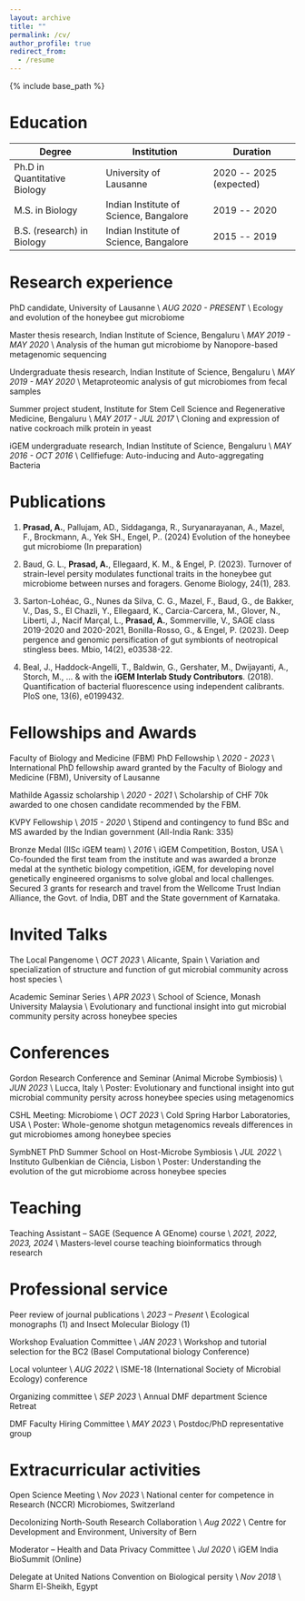```yaml
---
layout: archive
title: ""
permalink: /cv/
author_profile: true
redirect_from:
  - /resume
---
```


{% include base_path %}

Education
======

| Degree                       | Institution                            | Duration                |
| ---------------------------- | -------------------------------------- | ----------------------- |
| Ph.D in Quantitative Biology | University of Lausanne                 | 2020 -- 2025 (expected) |
| M.S. in Biology              | Indian Institute of Science, Bangalore | 2019 -- 2020            |
| B.S. (research) in Biology   | Indian Institute of Science, Bangalore | 2015 -- 2019            |

Research experience
======

PhD candidate, University of Lausanne \\
_AUG 2020 - PRESENT_ \\
Ecology and evolution of the honeybee gut microbiome

Master thesis research, Indian Institute of Science, Bengaluru \\
_MAY 2019 - MAY 2020_ \\
Analysis of the human gut microbiome by Nanopore-based metagenomic sequencing

Undergraduate thesis research, Indian Institute of Science, Bengaluru \\
_MAY 2019 - MAY 2020_ \\
Metaproteomic analysis of gut microbiomes from fecal samples

Summer project student, Institute for Stem Cell Science and Regenerative Medicine, Bengaluru \\
_MAY 2017 - JUL 2017_ \\
Cloning and expression of native cockroach milk protein in yeast
  
iGEM undergraduate research, Indian Institute of Science, Bengaluru \\
_MAY 2016 - OCT 2016_ \\
Cellfiefuge: Auto-inducing and Auto-aggregating Bacteria

Publications
======

1. **Prasad, A.**, Pallujam, AD., Siddaganga, R., Suryanarayanan, A., Mazel, F., Brockmann, A., Yek SH., Engel, P.. (2024) Evolution of the honeybee gut microbiome (In preparation)

2. Baud, G. L., **Prasad, A.**, Ellegaard, K. M., & Engel, P. (2023). Turnover of strain-level persity modulates functional traits in the honeybee gut microbiome between nurses and foragers. Genome Biology, 24(1), 283.

3. Sarton-Lohéac, G., Nunes da Silva, C. G., Mazel, F., Baud, G., de Bakker, V., Das, S., El Chazli, Y., Ellegaard, K., Carcia-Carcera, M., Glover, N., Liberti, J., Nacif Marçal, L., **Prasad, A.**, Sommerville, V., SAGE class 2019-2020 and 2020-2021, Bonilla-Rosso, G., & Engel, P. (2023). Deep pergence and genomic persification of gut symbionts of neotropical stingless bees. Mbio, 14(2), e03538-22.

4. Beal, J., Haddock-Angelli, T., Baldwin, G., Gershater, M., Dwijayanti, A., Storch, M., ... & with the **iGEM Interlab Study Contributors**. (2018). Quantification of bacterial fluorescence using independent calibrants. PloS one, 13(6), e0199432.

Fellowships and Awards
======

Faculty of Biology and Medicine (FBM) PhD Fellowship \\
_2020 - 2023_ \\
<space> International PhD fellowship award granted by the Faculty of Biology and Medicine (FBM), University of Lausanne

Mathilde Agassiz scholarship \\
_2020 - 2021_ \\
<space> Scholarship of CHF 70k awarded to one chosen candidate recommended by the FBM.

KVPY Fellowship \\
_2015 - 2020_ \\
<space> Stipend and contingency to fund BSc and MS awarded by the Indian government (All-India Rank: 335)

Bronze Medal (IISc iGEM team) \\
_2016_ \\
iGEM Competition, Boston, USA \\
<space> Co-founded the first team from the institute and was awarded a bronze medal at the synthetic biology competition, iGEM, for developing novel genetically engineered organisms to solve global and local challenges. Secured 3 grants for research and travel from the Wellcome Trust Indian Alliance, the Govt. of India, DBT and the State government of Karnataka.
  
Invited Talks
======

The Local Pangenome \\
_OCT 2023_ \\
Alicante, Spain \\
<space> Variation and specialization of structure and function of gut microbial community across host species \\

Academic Seminar Series \\
_APR 2023_ \\
School of Science, Monash University Malaysia \\
<space> Evolutionary and functional insight into gut microbial community persity across honeybee species

Conferences
======

Gordon Research Conference and Seminar (Animal Microbe Symbiosis) \\
_JUN 2023_ \\
Lucca, Italy \\
<space> Poster: Evolutionary and functional insight into gut microbial community persity across honeybee species using metagenomics

CSHL Meeting: Microbiome \\
_OCT 2023_ \\
Cold Spring Harbor Laboratories, USA \\
<space> Poster: Whole-genome shotgun metagenomics reveals differences in gut microbiomes among honeybee species

SymbNET PhD Summer School on Host-Microbe Symbiosis \\
_JUL 2022_ \\
Instituto Gulbenkian de Ciência, Lisbon \\
<space> Poster: Understanding the evolution of the gut microbiome across honeybee species

Teaching
======

Teaching Assistant – SAGE (Sequence A GEnome) course \\
_2021, 2022, 2023, 2024_ \\
<space> Masters-level course teaching bioinformatics through research

Professional service
======

Peer review of journal publications \\
_2023 – Present_ \\
<space> Ecological monographs (1) and Insect Molecular Biology (1)

Workshop Evaluation Committee \\
_JAN 2023_ \\
<space> Workshop and tutorial selection for the BC2 (Basel Computational biology Conference)

Local volunteer \\
_AUG 2022_ \\
<space> ISME-18 (International Society of Microbial Ecology) conference

Organizing committee \\
_SEP 2023_ \\
<space> Annual DMF department Science Retreat

DMF Faculty Hiring Committee  \\
_MAY 2023_ \\
<space> Postdoc/PhD representative group

Extracurricular activities
======

Open Science Meeting \\
_Nov 2023_ \\
National center for competence in Research (NCCR) Microbiomes, Switzerland

Decolonizing North-South Research Collaboration \\
_Aug 2022_ \\
Centre for Development and Environment, University of Bern


Moderator – Health and Data Privacy Committee  \\
_Jul 2020_ \\
iGEM India BioSummit (Online)

Delegate at United Nations Convention on Biological persity  \\
_Nov 2018_ \\
Sharm El-Sheikh, Egypt